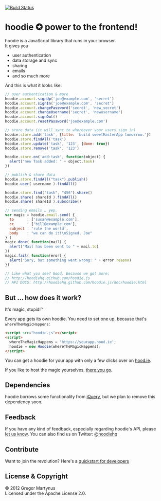 [![Build Status](https://travis-ci.org/hoodiehq/hoodie.js.png?branch=master)](https://travis-ci.org/hoodiehq/hoodie.js)

hoodie ✪ power to the frontend!
===============================

hoodie is a JavaScript library that runs in your browser.  
It gives you

* user authentication
* data storage and sync
* sharing
* emails
* and so much more

And this is what it looks like:

```javascript
// user authentication & more
hoodie.account.signUp('joe@example.com', 'secret')
hoodie.account.signIn('joe@example.com', 'secret')
hoodie.account.changePassword('secret', 'new_secret')
hoodie.account.changeUsername('secret', 'newusername')
hoodie.account.signOut()
hoodie.account.resetPassword('joe@example.com')

// store data (it will sync to whereever your users sign in)
hoodie.store.add('task', {title: 'build sweetMasterApp tomorrow.'})
hoodie.store.findAll('task')
hoodie.store.update('task', '123', {done: true})
hoodie.store.remove('task', '123')

hoodie.store.on('add:task', function(object) {
  alert("new Task added: " + object.task)
})

// publish & share data
hoodie.store.findAll("task").publish()
hoodie.user( username ).findAll()

hoodie.store.find("task", "456").share()
hoodie.share( shareId ).findAll()
hoodie.share( shareId ).subscribe()

// sending emails … yep.
var magic = hoodie.email.send( {
  to      : ['susan@example.com'],
  cc      : ['bill@example.com'],
  subject : 'rule the world',
  body    : "we can do it!\nSigned, Joe"
} )
magic.done( function(mail) { 
  alert("Mail has been sent to " + mail.to)
})
magic.fail( function(eror) { 
  alert("Sory, but something went wrong: " + error.reason)
})

// Like what you see? Good. Because we got more:
// http://hoodiehq.github.com/hoodie.js
// API DOCS: http://hoodiehq.github.com/hoodie.js/doc/hoodie.html
```


But … how does it work?
-----------------------

It's magic, stupid!™ 

Every app gets its own hoodie. You need to set one up, because that's `whereTheMagicHappens`:

```html
<script src="hoodie.js"></script>
<script>
  whereTheMagicHappens = 'https://yourapp.hood.ie';
  hoodie = new Hoodie(whereTheMagicHappens);
</script>
```

You can get a hoodie for your app with only a few clicks over on [hood.ie](http://hood.ie).

If you like to host the magic yourselves, [there you go](https://github.com/hoodiehq/hoodie-app).


Dependencies
------------

hoodie borrows some functionality from [jQuery](http://jquery.com), but we plan to remove this dependency soon.


Feedback
--------

If you have any kind of feedback, especially regarding hoodie's API, please [let us know](https://github.com/hoodiehq/hoodie.js/issues). You can also find us on Twitter: [@hoodiehq](https://twitter.com/hoodiehq)


Contribute
----------

Want to join the revolution? Here's a [quickstart for developers](https://github.com/hoodiehq/hoodie.js/blob/master/quickstart_for_developers.md)


License & Copyright
-------------------

© 2012 Gregor Martynus  
Licensed under the Apache License 2.0.